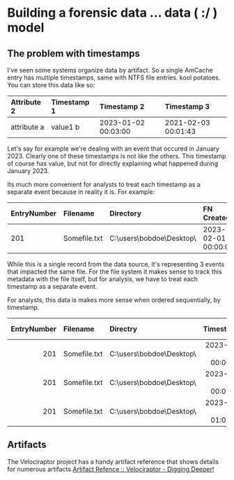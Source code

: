 # Building a forensic data ... data ( :/ ) model



## The problem with timestamps

I've seen some systems organize data by artifact. So a single AmCache entry has multiple timestamps, same with NTFS file entries. kool potatoes. You can store this data like so:

| Attribute 2 | Timestamp 1 | Timestamp 2 | Timestamp 3 |
| :--- | :--- | :--- | :-- |
| attribute a | value1 b | 2023-01-02 00:03:00 | 2021-02-03 00:01:43 | 2023-01-02 00:00:32 |

Let's say for example we're dealing with an event that occured in January 2023. Clearly one of these timestamps is not like the others. This timestamp of course has value,  but not for directly explaining what happened during January 2023.

Its much more convenient for analysts to treat each timestamp as a separate event because in reality it is. For example:

| EntryNumber | Filename | Directory | FN Created | FN Modified | FN Accessed | 
| :--- | :--- | :--- | :--- | :--- | :--- |
| 201 | Somefile.txt | C:\users\bobdoe\Desktop\ | 2023-02-01 00:00:00 | 2023-02-01 00:05:00 | 2023-02-01 01:03:13

While this is a single record from the data source, it's representing 3 events that impacted the same file. For the file system it makes sense to track this metadata with the file itself, but for analysis, we have to treat each timestamp as a separate event.

For analysts, this data is makes more sense when ordered sequentially, by timestamp.

| EntryNumber | Filename | Directry  | Timestamp | Event type |
| ---: | :--- | :--- | ---: | :--- |
| 201 | Somefile.txt | C:\users\bobdoe\Desktop\ | 2023-02-01 00:00:00 | FN Created
| 201 | Somefile.txt | C:\users\bobdoe\Desktop\ | 2023-02-01 00:05:00 | FN Modified
| 201 | Somefile.txt | C:\users\bobdoe\Desktop\ | 2023-02-01 01:03:13 | FN Accessed 



## Artifacts 

The Velociraptor project has a handy artifact reference that shows details for numerous artifacts [Artifact Refence :: Velociraptor - Digging Deeper!](https://docs.velociraptor.app/artifact_references/)

